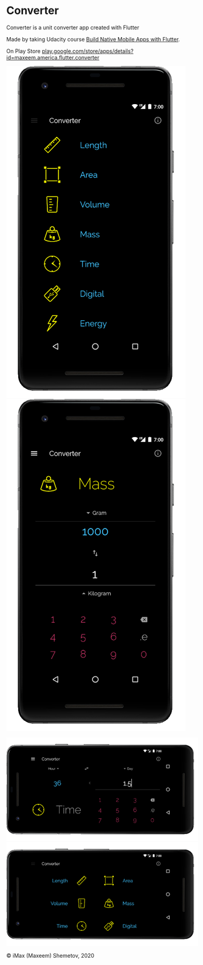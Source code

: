 # Converter

Converter is a unit converter app created with Flutter

Made by taking Udacity course [Build Native Mobile Apps with Flutter](https://www.udacity.com/course/ud905).

On Play Store [play.google.com/store/apps/details?id=maxeem.america.flutter.converter](https://play.google.com/store/apps/details?id=maxeem.america.flutter.converter)

![Screenshot](screens/Converter1.png) ![Screenshot](screens/Converter2.png)

![Screenshot](screens/Converter5.png) ![Screenshot](screens/Converter4.png)


© iMax (Maxeem) Shemetov, 2020
